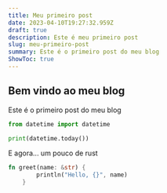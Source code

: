 ```yaml
---
title: Meu primeiro post
date: 2023-04-10T19:27:32.959Z
draft: true
description: Este é meu primeiro post
slug: meu-primeiro-post
summary: Este é o primeiro post do meu blog
ShowToc: true
---
```


## Bem vindo ao meu blog

Este é o primeiro post do meu blog

```python
from datetime import datetime

print(datetime.today())
```

E agora... um pouco de rust

```rust
fn greet(name: &str) {
        println("Hello, {}", name)
    }
``` 
